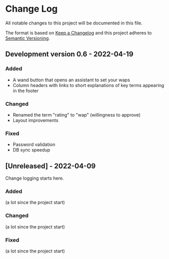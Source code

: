 # Change Log
All notable changes to this project will be documented in this file.
 
The format is based on [Keep a Changelog](http://keepachangelog.com/)
and this project adheres to [Semantic Versioning](http://semver.org/).
 
## Development version 0.6 - 2022-04-19
 
### Added

- A wand button that opens an assistant to set your waps
- Column headers with links to short explanations of key terms appearing in the footer 

### Changed

- Renamed the term "rating" to "wap" (willingness to approve)
- Layout improvements

### Fixed
 
- Password validation
- DB sync speedup

## [Unreleased] - 2022-04-09
 
Change logging starts here.
 
### Added

(a lot since the project start)
 
### Changed

(a lot since the project start)

### Fixed
 
(a lot since the project start)

